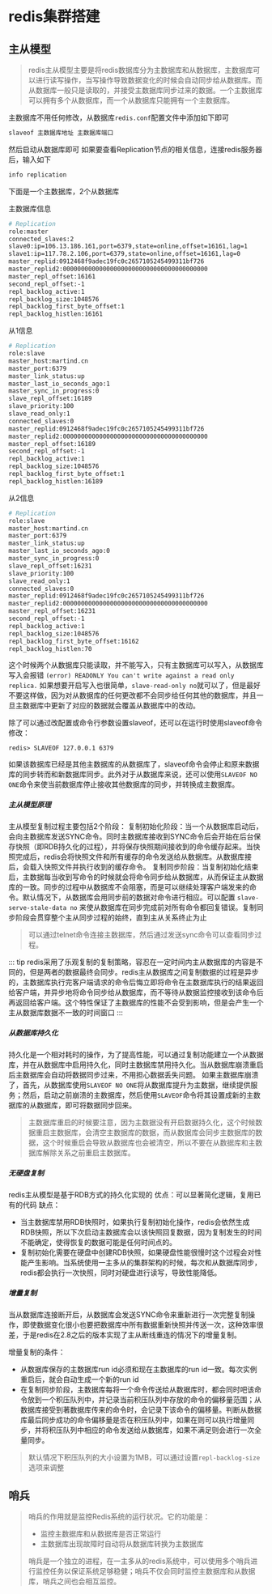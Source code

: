 # redis集群搭建

## 主从模型
> redis主从模型主要是将redis数据库分为主数据库和从数据库，主数据库可以进行读写操作，当写操作导致数据变化的时候会自动同步给从数据库。而从数据库一般只是读取的，并接受主数据库同步过来的数据。一个主数据库可以拥有多个从数据库，而一个从数据库只能拥有一个主数据库。

主数据库不用任何修改，从数据库`redis.conf`配置文件中添加如下即可
```bash
slaveof 主数据库地址 主数据库端口
```
然后启动从数据库即可
如果要查看Replication节点的相关信息，连接redis服务器后，输入如下
```bash
info replication
```
下面是一个主数据库，2个从数据库

主数据库信息
```bash
# Replication
role:master
connected_slaves:2
slave0:ip=106.13.186.161,port=6379,state=online,offset=16161,lag=1
slave1:ip=117.78.2.106,port=6379,state=online,offset=16161,lag=0
master_replid:0912468f9adec19fc0c2657105245499311bf726
master_replid2:0000000000000000000000000000000000000000
master_repl_offset:16161
second_repl_offset:-1
repl_backlog_active:1
repl_backlog_size:1048576
repl_backlog_first_byte_offset:1
repl_backlog_histlen:16161
```
从1信息

```bash
# Replication
role:slave
master_host:martind.cn
master_port:6379
master_link_status:up
master_last_io_seconds_ago:1
master_sync_in_progress:0
slave_repl_offset:16189
slave_priority:100
slave_read_only:1
connected_slaves:0
master_replid:0912468f9adec19fc0c2657105245499311bf726
master_replid2:0000000000000000000000000000000000000000
master_repl_offset:16189
second_repl_offset:-1
repl_backlog_active:1
repl_backlog_size:1048576
repl_backlog_first_byte_offset:1
repl_backlog_histlen:16189
```
从2信息

```bash
# Replication
role:slave
master_host:martind.cn
master_port:6379
master_link_status:up
master_last_io_seconds_ago:0
master_sync_in_progress:0
slave_repl_offset:16231
slave_priority:100
slave_read_only:1
connected_slaves:0
master_replid:0912468f9adec19fc0c2657105245499311bf726
master_replid2:0000000000000000000000000000000000000000
master_repl_offset:16231
second_repl_offset:-1
repl_backlog_active:1
repl_backlog_size:1048576
repl_backlog_first_byte_offset:16162
repl_backlog_histlen:70
```
这个时候两个从数据库只能读取，并不能写入，只有主数据库可以写入，从数据库写入会报错
`(error) READONLY You can't write against a read only replica.`
如果想要开启写入也很简单，`slave-read-only no`就可以了，但是最好不要这样做，因为对从数据库的任何更改都不会同步给任何其他的数据库，并且一旦主数据库中更新了对应的数据就会覆盖从数据库中的改动。

除了可以通过改配置或命令行参数设置slaveof，还可以在运行时使用slaveof命令修改：
```
redis> SLAVEOF 127.0.0.1 6379
```
如果该数据库已经是其他主数据库的从数据库了，slaveof命令会停止和原来数据库的同步转而和新数据库同步。此外对于从数据库来说，还可以使用`SLAVEOF NO ONE`命令来使当前数据库停止接收其他数据库的同步，并转换成主数据库。
##### 主从模型原理
主从模型复制过程主要包括2个阶段：
复制初始化阶段：当一个从数据库启动后，会向主数据库发送SYNC命令。同时主数据库接收到SYNC命令后会开始在后台保存快照（即RDB持久化的过程），并将保存快照期间接收到的命令缓存起来。当快照完成后，redis会将快照文件和所有缓存的命令发送给从数据库。从数据库接后，会载入快照文件并执行收到的缓存命令。
复制同步阶段：当复制初始化结束后，主数据每当收到写命令的时候就会将命令同步给从数据库，从而保证主从数据库的一致。同步的过程中从数据库不会阻塞，而是可以继续处理客户端发来的命令。默认情况下，从数据库会用同步前的数据对命令进行相应。可以配置 `slave-serve-stale-data no` 来使从数据库在同步完成前对所有命令都回复错误。复制同步阶段会贯穿整个主从同步过程的始终，直到主从关系终止为止
> 可以通过telnet命令连接主数据库，然后通过发送sync命令可以查看同步过程。

::: tip
redis采用了乐观复制的复制策略，容忍在一定时间内主从数据库的内容是不同的，但是两者的数据最终会同步。redis主从数据库之间复制数据的过程是异步的，主数据库执行完客户端请求的命令后悔立即将命令在主数据库执行的结果返回给客户端，并异步地将命令同步给从数据库，而不等待从数据监控接收到该命令后再返回给客户端。这个特性保证了主数据库的性能不会受到影响，但是会产生一个主从数据库数据不一致的时间窗口
:::
##### 从数据库持久化
持久化是一个相对耗时的操作，为了提高性能，可以通过复制功能建立一个从数据库，并在从数据库中启用持久化，同时主数据库禁用持久化。当从数据库崩溃重启后主数据库会自动将数据同步过来，不用担心数据丢失问题。
如果主数据库崩溃了，首先，从数据库使用`SLAVEOF NO ONE`将从数据库提升为主数据，继续提供服务；然后，启动之前崩溃的主数据库，然后使用`SLAVEOF`命令将其设置成新的主数据库的从数据库，即可将数据同步回来。
> 主数据库重启的时候要注意，因为主数据没有开启数据持久化，这个时候数据重启主数据库，会清空主数据库的数据，而从数据库会同步主数据库的数据，这个时候重启会导致从数据库也会被清空，所以不要在从数据库和主数据库解除关系之前重启主数据库。
##### 无硬盘复制

redis主从模型是基于RDB方式的持久化实现的
优点：可以显著简化逻辑，复用已有的代码
缺点：
* 当主数据库禁用RDB快照时，如果执行复制初始化操作，redis会依然生成RDB快照，所以下次启动主数据库会以该快照回复数据，因为复制发生的时间不能确定，使得恢复的数据可能是任何时间点的。
* 复制初始化需要在硬盘中创建RDB快照，如果硬盘性能很慢时这个过程会对性能产生影响。当系统使用一主多从的集群架构的时候，每次和从数据库同步，redis都会执行一次快照，同时对硬盘进行读写，导致性能降低。

##### 增量复制
当从数据库连接断开后，从数据库会发送SYNC命令来重新进行一次完整复制操作，即使数据变化很小也要把数据库中所有数据重新快照并传送一次，这种效率很差，于是redis在2.8之后的版本实现了主从断线重连的情况下的增量复制。

增量复制的条件：
* 从数据库保存的主数据库run id必须和现在主数据库的run id一致。每次实例重启后，就会自动生成一个新的run id
* 在复制同步阶段，主数据库每将一个命令传送给从数据库时，都会同时吧该命令放到一个积压队列中，并记录当前积压队列中存放的命令的偏移量范围；从数据库接受到著数据库传来的命令时，会记录下该命令的偏移量。判断从数据库最后同步成功的命令偏移量是否在积压队列中，如果在则可以执行增量同步，并将积压队列中相应的命令发送给从数据库，如果不满足则会进行一次全量同步。
> 默认情况下积压队列的大小设置为1MB，可以通过设置`repl-backlog-size`选项来调整

## 哨兵
> 哨兵的作用就是监控Redis系统的运行状况。它的功能是：
> * 监控主数据库和从数据库是否正常运行
> * 主数据库出现故障时自动将从数据库转换为主数据库
>
> 哨兵是一个独立的进程，在一主多从的redis系统中，可以使用多个哨兵进行监控任务以保证系统足够稳健；哨兵不仅会同时监控主数据库和从数据库，哨兵之间也会相互监控。

